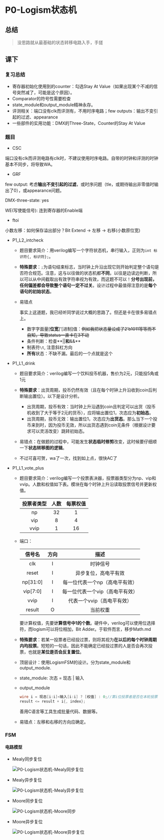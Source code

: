 # P0-Logism状态机

## 总结

> 没思路就从最基础的状态转移电路入手，手搓

## 课下

### 复习总结

* 寄存器初始化使用到的counter：勾选Stay At Value（如果出现某个不减的信号突然减了，可能是这个原因）。
* Comparator的符号性需要检查
* state_module和output_module精神永存。
* 评测相关：端口没有clk而评测有，不用时序电路；few outputs：输出不变引起的过滤、appearance
* 一些部件的实用功能：DMX的Three-State，Counter的Stay At Value

### 题目

* CSC

端口没有clk而评测电路有clk时，不建议使用时序电路。自带的时钟和评测的时钟基本不同步，将导致WA。

* GRF

few output: 考虑**输出不变引起的过滤**，或时序问题（tle，或期待输出非零值时输出了0），或appearance问题。

DMX-three-state: yes

WE(写使能信号): 连到寄存器的Enable端

* ftoi

小数左移：如何保存溢出部分？Bit Extend ->  左移 -> 右移(小数原位宽)

* P1_L2_intcheck

  * 题目要求简介：用verilog编写一个字符状态机，串行输入，正则为`int 标识符{, 标识符};`。
  
  * **特殊要求**：`;`为语句结束标志，当时钟上升沿出现它则开始判定整个语句是否符合规范。注意，这与以往做的状态机都**不同**，以往是边读边判断，所以可以从中间截取出有效字符串视为有效，而这题不可以！**分号出现前，任何偏差都会导致整个语句一定不过关**。设计过程中最值得注意的是**每个语句的初始状态**。
  
  * 易错点
  
    事实上这道题，我已经听同学说过大概的思路了。但还是卡在很多易错点上。
  
    * 数字字面量[**位宽**]'[进制]值：~~例如我把状态量设成了2'b1011等等而不自知，导致status一直卡在3不动~~
    * 条件判断：检查**||**和**&&**
    * 制表符`\t`, 注意斜杠方向
    * **所有**状态：不缺不漏。最后的一个点就是这个
  
* P1_L1_drink

  * 题目要求简介：verilog编写一个饮料投币机器，售价为2元，只能投5角或1元
  
  * **特殊要求**：出货周期，投币仍然有效（且在每个时钟上升沿收到coin后判断输出置位）。以下是设计分析。
    * 出货周期，投币有效：当时钟上升沿遇到coin且判定可以出货（投币机收到了大于等于2元的货币），应将输出置位1，次态应为**初始态**。
    * 出货周期，投币无效：输出置位1，次态应为**出货态**。那么当下一个投币来到时，因为投币无效，所以出货态遇到coin无条件（根据设计要求可以灵活改变）跳转初始态。
    
  * 易错点：在做题的过程中，可能发生**状态临时修剪**改变，这时候要仔细顺一下**状态转移图的逻辑**。
  
  * 不过可喜可贺，wa了一次，找到如上点，很快AC了
  
* P1_L1_vote_plus

  * 题目要求简介：verilog编写一个投票表决器，投票器类型分为np、vip和vvip。人数和权值如下表。模块在每个时钟上升沿读取投票信号并更新权值。

    | 投票者类型 | 人数 | 每票权值 |
    | :--------: | :--: | :------: |
    |     np     |  32  |    1     |
    |    vip     |  8   |    4     |
    |    vvip    |  1   |    16    |

  * 端口：
  
    |  信号名  | 方向 |              描述               |
    | :------: | :--: | :-----------------------------: |
    |   clk    |  I   |            时钟信号             |
    |  reset   |  I   |      异步复位，高电平有效       |
    | np[31:0] |  I   | 每一位代表一个np（高电平有效）  |
    | vip[7:0] |  I   | 每一位代表一个vip（高电平有效） |
    |   vvip   |  I   |   代表一个vvip（高电平有效）    |
    |  result  |  O   |            当前权重             |
  
    要计算权值，先要**计算信号中1的个数**。硬件中，verilog可以使用位选择符，而logism可以将位相加，Bit Adder。于软件而言，移步Math.md
  
  *  **特殊要求**：若某一投票者已经投过票，则将其视为**在以后的每个时钟周期内均投票**。短短的一句话，因此不能确定已经投过票的人是否会再次投票，也就是**某位是否会反复置位**。
  
    * 顶层设计：使用LogismFSM的设计。分为state_module和output_module.
    
    * state_module: 次态 = 现态 | 输入
    
    * output_module
    
      ```verilog
      wire i = 现态[i:i]<输入[i:i] ? [权值] : 0;//第i位投票者是否在本轮投票
      result <= result + i{, index};
      ```
    
      善用C语言等工具生成批量代码、数据等。
  * 易错点：左移和右移的方向应确定。    



### FSM

#### 电路模型

* Mealy同步复位

  ![P0-Logism状态机-Mealy同步复位](D:\BUAA\STAR\CO_LAB\img\P0-Logism状态机-Mealy同步复位.jpg)

* Mealy异步复位

  ![P0-Logism状态机-Mealy异步复位](D:\BUAA\STAR\CO_LAB\img\P0-Logism状态机-Mealy异步复位.jpg)

* Moore同步复位

  ![P0-Logism状态机-Moore同步](D:\BUAA\STAR\CO_LAB\img\P0-Logism状态机-Moore同步.jpg)

* Moore异步复位

  ![P0-Logism状态机-Moore异步复位](D:\BUAA\STAR\CO_LAB\img\P0-Logism状态机-Moore异步复位.jpg)



